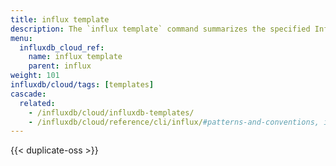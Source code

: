 ```yaml
---
title: influx template
description: The `influx template` command summarizes the specified InfluxDB template.
menu:
  influxdb_cloud_ref:
    name: influx template
    parent: influx
weight: 101
influxdb/cloud/tags: [templates]
cascade:
  related:
    - /influxdb/cloud/influxdb-templates/
    - /influxdb/cloud/reference/cli/influx/#patterns-and-conventions, influx CLI patterns and conventions
---
```


{{< duplicate-oss >}}

